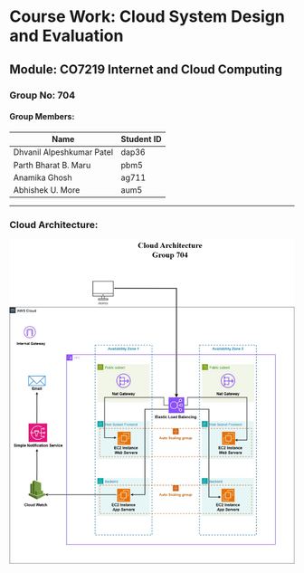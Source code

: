 # Course Work: Cloud System Design and Evaluation
## Module: CO7219 Internet and Cloud Computing

### Group No: 704

#### Group Members:
| Name                  | Student ID |
|-----------------------|------------|
| Dhvanil Alpeshkumar Patel | dap36      |
| Parth Bharat B. Maru      | pbm5       |
| Anamika Ghosh            | ag711      |
| Abhishek U. More         | aum5       |

---

### Cloud Architecture:
![Cloud Architecture - Group 704](Cloud_Architecture_704.jpg)

